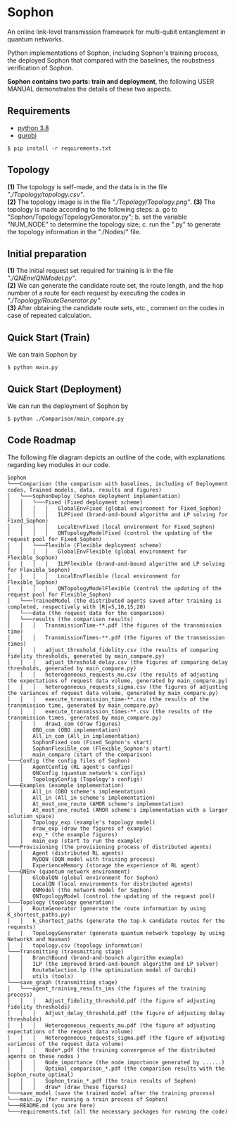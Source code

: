 # Sophon
An online link-level transmission framework for multi-qubit entanglement in quantum networks.  

Python implementations of Sophon, including Sophon's training process, the deployed Sophon that compared with the baselines, the roubstness verification of Sophon.   

**Sophon contains two parts: train and deployment**, the following USER MANUAL demonstrates the details of these two aspects.

## Requirements
- [python 3.8](https://www.python.org/downloads/release/python-380/)
- [gurobi](https://www.gurobi.com/downloads/request-an-evaluation-license/?utm_source=google&utm_medium=cpc&utm_campaign=2024+na+googleads+request+an+evaluation+license&campaignid=193283256&adgroupid=51266130904&creative=601650357807&keyword=gurobipy&matchtype=e&_bn=g&gad_source=1&gclid=Cj0KCQjwq_G1BhCSARIsACc7NxofDNZjgmZVqlw7PuCsPqacAqqLqt7vJC24x2u_CyN4yM7LUmwxRHsaAt9KEALw_wcB)

```shell
$ pip install -r requirements.txt
```

## Topology
**(1)** The topology is self-made, and the data is in the file *"./Topology/topology.csv"*.    
**(2)** The topology image is in the file *"./Topology/Topology.png"*.
**(3)** The topology is made according to the following steps:
a. go to "Sophon/Topology/TopologyGenerator.py"; 
b. set the variable "NUM_NODE" to determine the topology size;
c. run the ".py" to generate the topology information in the "./Nodes/" file.


## Initial preparation
**(1)** The initial request set required for training is in the file *"./QNEnv/QNModel.py"*.  
**(2)** We can generate the candidate route set, the route length, and the hop number of a route for each request by executing the codes in *"./Topology/RouteGenerator.py"*.  
**(3)** After obtaining the candidate route sets, etc., comment on the codes in case of repeated calculation.  

## Quick Start (Train)
We can train Sophon by 
```shell
$ python main.py
```
## Quick Start (Deployment)
We can run the deployment of Sophon by
```shell
$ python ./Comparison/main_compare.py
```

## Code Roadmap

The following file diagram depicts an outline of the code, with explanations
regarding key modules in our code. 

```
Sophon
└───Comparison (the comparison with baselines, including of Deployment codes, Trained models, data, results and figures)
│   └───SophonDeploy (Sophon deployment implementation)
│   │   └───Fixed (Fixed deployment scheme)
│   │   │   │   GlobalEnvFixed (global environment for Fixed_Sophon)
│   │   │   │   ILPFixed (brand-and-bound algorithm and LP solving for Fixed_Sophon)
│   │   │   │   LocalEnvFixed (local environment for Fixed_Sophon)
│   │   │   │   QNTopologyModelFixed (control the updating of the request pool for Fixed_Sophon)
│   │   └───Flexible (Flexible deployment scheme)
│   │   │   │   GlobalEnvFlexible (global environment for Flexible_Sophon)
│   │   │   │   ILPFlexible (brand-and-bound algorithm and LP solving for Flexible_Sophon)
│   │   │   │   LocalEnvFlexible (local environment for Flexible_Sophon)
│   │   │   │   QNTopologyModelFlexible (control the updating of the request pool for Flexible_Sophon)
│   └───TrainedModel (the distributed agents saved after training is completed, respectively with |R|=5,10,15,20)
│   └───data (the request data for the comparison)
│   └───results (the comparison results)
│   │   │   TransmissionTime-**.pdf (the figures of the transmission time)
│   │   │   TransmissionTimes-**.pdf (the figures of the transmission times)
│   │   │   adjust_threshold_fidelity.csv (the results of comparing fidelity thresholds, generated by main_compare.py)
│   │   │   adjust_threshold_delay.csv (the figures of comparing delay thresholds, generated by main_compare.py)
│   │   │   heterogeneous_requests_mu.csv (the results of adjusting the expectations of request data volume, generated by main_compare.py)
│   │   │   heterogeneous_requests_sigma.csv (the figures of adjusting the variances of request data volume, generated by main_compare.py)
│   │   │   execute_transmission_time-**.csv (the results of the transmission time, generated by main_compare.py)
│   │   │   execute_transmission_times-**.csv (the results of the transmission times, generated by main_compare.py)
│   │   │   draw1_com (draw figures)
│   │   OBO_com (OBO implementation)
│   │   All_in_com (All_in implementation)
│   │   SophonFixed_com (Fixed_Sophon's start)
│   │   SophonFlexible_com (Flexible_Sophon's start)
│   │   main_compare (start of the comparison)
└───Config (the config files of Sophon)
│   │   AgentConfig (RL agent's configs)
│   │   QNConfig (quantum network's configs)
│   │   TopologyConfig (Topology's configs)
└───Examples (example implementation)
│   │   All_in (OBO scheme's implementation)
│   │   All_in (All_in scheme's implementation)
│   │   At_most_one_route (AMOR scheme's implementation)
│   │   At_most_one_route1 (AMOR scheme's implementation with a larger solution space)
│   │   Topology_exp (example's topology model)
│   │   draw_exp (draw the figures of example)
│   │   exp_* (the example figures)
│   │   main_exp (start to run the example)
└───Provisioning (the provisioning process of distributed agents)
│   │   Agent (distributed RL agents)
│   │   MyDQN (DQN model with training process)
│   │   ExperienceMemory (storage the experience of RL agent)
└───QNEnv (quantum network environment)
│   │   GlobalQN (global environment for Sophon)
│   │   LocalQN (local environments for distributed agents)
│   │   QNModel (the network model for Sophon)
│   │   QNTopologyModel (control the updating of the request pool)
└───Topology (topology generation)
│   │   RouteGenerator (generate the route information by using K_shortest_paths.py)
│   │   k_shortest_paths (generate the top-k candidate routes for the requests)
|   |   TopologyGenerator (generate quantum network topology by using NetworkX and Waxman)
│   │   topology.csv (topology information)
└───Transmitting (transmitting stage)
│   │   BranchBound (brand-and-bounch algorithm example)
│   │   ILP (the improved brand-and-bounch algorithm and LP solver)
│   │   RouteSelection.lp (the optimization model of Gurobi)
│   │   utils (tools)
└───save_graph (transmitting stage)
│   └───agent_training_results_ims (the figures of the training process)
│   │   │   Adjust_fidelity_threshold.pdf (the figure of adjusting fidelity thresholds)
│   │   │   Adjust_delay_threshold.pdf (the figure of adjusting delay thresholds)
│   │   │   Heterogeneous_requests_mu.pdf (the figure of adjusting expectations of the request data volume)
│   │   │   Heterogeneous_requests_sigma.pdf (the figure of adjusting variances of the request data volume)
│   │   │   Node*.pdf (the training convergence of the distributed agents on these nodes )
│   │   │   Node_importance (the node importance generated by ......)
│   │   │   Optimal_comparison_*.pdf (the comparison results with the Sophon_route_optimal)
│   │   │   Sophon_train_*.pdf (the train results of Sophon)
│   │   │   draw* (draw these figures)
└───save_model (save the trained model after the training process)
└───main.py (for running a train process of Sophon)
└───README.md (you are here)
└───requirements.txt (all the necessary packages for running the code)



